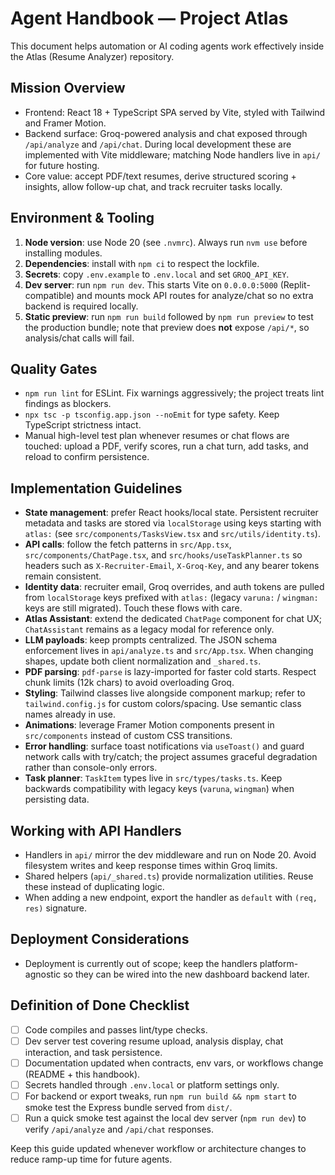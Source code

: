 # Agent Handbook — Project Atlas

This document helps automation or AI coding agents work effectively inside the Atlas (Resume Analyzer) repository.

## Mission Overview
- Frontend: React 18 + TypeScript SPA served by Vite, styled with Tailwind and Framer Motion.
- Backend surface: Groq-powered analysis and chat exposed through `/api/analyze` and `/api/chat`. During local development these are implemented with Vite middleware; matching Node handlers live in `api/` for future hosting.
- Core value: accept PDF/text resumes, derive structured scoring + insights, allow follow-up chat, and track recruiter tasks locally.

## Environment & Tooling
1. **Node version**: use Node 20 (see `.nvmrc`). Always run `nvm use` before installing modules.
2. **Dependencies**: install with `npm ci` to respect the lockfile.
3. **Secrets**: copy `.env.example` to `.env.local` and set `GROQ_API_KEY`.
4. **Dev server**: run `npm run dev`. This starts Vite on `0.0.0.0:5000` (Replit-compatible) and mounts mock API routes for analyze/chat so no extra backend is required locally.
5. **Static preview**: run `npm run build` followed by `npm run preview` to test the production bundle; note that preview does **not** expose `/api/*`, so analysis/chat calls will fail.

## Quality Gates
- `npm run lint` for ESLint. Fix warnings aggressively; the project treats lint findings as blockers.
- `npx tsc -p tsconfig.app.json --noEmit` for type safety. Keep TypeScript strictness intact.
- Manual high-level test plan whenever resumes or chat flows are touched: upload a PDF, verify scores, run a chat turn, add tasks, and reload to confirm persistence.

## Implementation Guidelines
- **State management**: prefer React hooks/local state. Persistent recruiter metadata and tasks are stored via `localStorage` using keys starting with `atlas:` (see `src/components/TasksView.tsx` and `src/utils/identity.ts`).
- **API calls**: follow the fetch patterns in `src/App.tsx`, `src/components/ChatPage.tsx`, and `src/hooks/useTaskPlanner.ts` so headers such as `X-Recruiter-Email`, `X-Groq-Key`, and any bearer tokens remain consistent.
- **Identity data**: recruiter email, Groq overrides, and auth tokens are pulled from `localStorage` keys prefixed with `atlas:` (legacy `varuna:` / `wingman:` keys are still migrated). Touch these flows with care.
- **Atlas Assistant**: extend the dedicated `ChatPage` component for chat UX; `ChatAssistant` remains as a legacy modal for reference only.
- **LLM payloads**: keep prompts centralized. The JSON schema enforcement lives in `api/analyze.ts` and `src/App.tsx`. When changing shapes, update both client normalization and `_shared.ts`.
- **PDF parsing**: `pdf-parse` is lazy-imported for faster cold starts. Respect chunk limits (12k chars) to avoid overloading Groq.
- **Styling**: Tailwind classes live alongside component markup; refer to `tailwind.config.js` for custom colors/spacing. Use semantic class names already in use.
- **Animations**: leverage Framer Motion components present in `src/components` instead of custom CSS transitions.
- **Error handling**: surface toast notifications via `useToast()` and guard network calls with try/catch; the project assumes graceful degradation rather than console-only errors.
- **Task planner**: `TaskItem` types live in `src/types/tasks.ts`. Keep backwards compatibility with legacy keys (`varuna`, `wingman`) when persisting data.

## Working with API Handlers
- Handlers in `api/` mirror the dev middleware and run on Node 20. Avoid filesystem writes and keep response times within Groq limits.
- Shared helpers (`api/_shared.ts`) provide normalization utilities. Reuse these instead of duplicating logic.
- When adding a new endpoint, export the handler as `default` with `(req, res)` signature.

## Deployment Considerations
- Deployment is currently out of scope; keep the handlers platform-agnostic so they can be wired into the new dashboard backend later.

## Definition of Done Checklist
- [ ] Code compiles and passes lint/type checks.
- [ ] Dev server test covering resume upload, analysis display, chat interaction, and task persistence.
- [ ] Documentation updated when contracts, env vars, or workflows change (README + this handbook).
- [ ] Secrets handled through `.env.local` or platform settings only.
- [ ] For backend or export tweaks, run `npm run build && npm start` to smoke test the Express bundle served from `dist/`.
- [ ] Run a quick smoke test against the local dev server (`npm run dev`) to verify `/api/analyze` and `/api/chat` responses.

Keep this guide updated whenever workflow or architecture changes to reduce ramp-up time for future agents.
